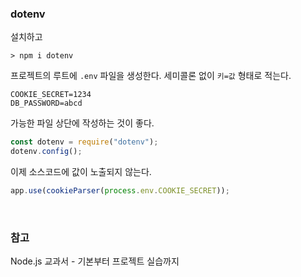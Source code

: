 <h3>dotenv</h3>

설치하고

```
> npm i dotenv
```

프로젝트의 루트에 `.env` 파일을 생성한다. 세미콜론 없이 `키=값` 형태로 적는다.

```
COOKIE_SECRET=1234
DB_PASSWORD=abcd
```

가능한 파일 상단에 작성하는 것이 좋다.

```javascript
const dotenv = require("dotenv");
dotenv.config();
```

이제 소스코드에 값이 노출되지 않는다.

```javascript
app.use(cookieParser(process.env.COOKIE_SECRET));
```

<br>
<h3>참고</h3>

Node.js 교과서 - 기본부터 프로젝트 실습까지
